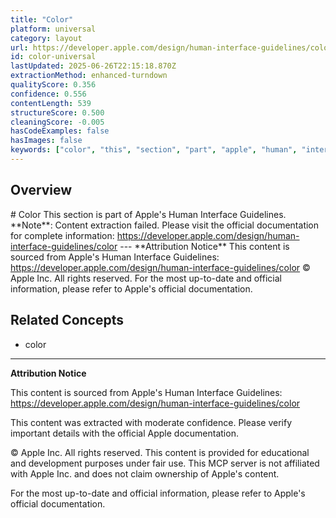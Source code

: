 ```yaml
---
title: "Color"
platform: universal
category: layout
url: https://developer.apple.com/design/human-interface-guidelines/color
id: color-universal
lastUpdated: 2025-06-26T22:15:18.870Z
extractionMethod: enhanced-turndown
qualityScore: 0.356
confidence: 0.556
contentLength: 539
structureScore: 0.500
cleaningScore: -0.005
hasCodeExamples: false
hasImages: false
keywords: ["color", "this", "section", "part", "apple", "human", "interface", "guidelines", "note", "content"]
---
```

## Overview

\# Color This section is part of Apple's Human Interface Guidelines. \*\*Note\*\*: Content extraction failed. Please visit the official documentation for complete information: https://developer.apple.com/design/human-interface-guidelines/color --- \*\*Attribution Notice\*\* This content is sourced from Apple's Human Interface Guidelines: https://developer.apple.com/design/human-interface-guidelines/color © Apple Inc. All rights reserved. For the most up-to-date and official information, please refer to Apple's official documentation.

## Related Concepts

- color

---

**Attribution Notice**

This content is sourced from Apple's Human Interface Guidelines: https://developer.apple.com/design/human-interface-guidelines/color

This content was extracted with moderate confidence. Please verify important details with the official Apple documentation.

© Apple Inc. All rights reserved. This content is provided for educational and development purposes under fair use. This MCP server is not affiliated with Apple Inc. and does not claim ownership of Apple's content.

For the most up-to-date and official information, please refer to Apple's official documentation.
